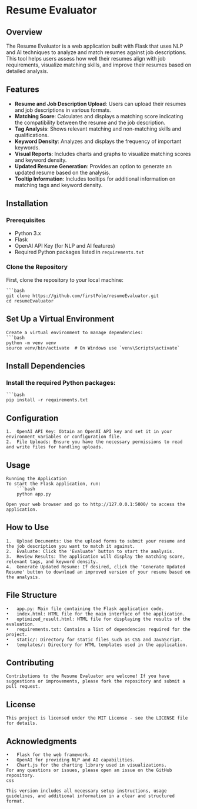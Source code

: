 # Resume Evaluator

## Overview

The Resume Evaluator is a web application built with Flask that uses NLP and AI techniques to analyze and match resumes against job descriptions. This tool helps users assess how well their resumes align with job requirements, visualize matching skills, and improve their resumes based on detailed analysis.

## Features

- **Resume and Job Description Upload**: Users can upload their resumes and job descriptions in various formats.
- **Matching Score**: Calculates and displays a matching score indicating the compatibility between the resume and the job description.
- **Tag Analysis**: Shows relevant matching and non-matching skills and qualifications.
- **Keyword Density**: Analyzes and displays the frequency of important keywords.
- **Visual Reports**: Includes charts and graphs to visualize matching scores and keyword density.
- **Updated Resume Generation**: Provides an option to generate an updated resume based on the analysis.
- **Tooltip Information**: Includes tooltips for additional information on matching tags and keyword density.

## Installation

### Prerequisites

- Python 3.x
- Flask
- OpenAI API Key (for NLP and AI features)
- Required Python packages listed in `requirements.txt`

### Clone the Repository

First, clone the repository to your local machine:

    ```bash
    git clone https://github.com/firstPole/resumeEvaluator.git
    cd resumeEvaluator

## Set Up a Virtual Environment
    Create a virtual environment to manage dependencies:
    ```bash
    python -m venv venv
    source venv/bin/activate  # On Windows use `venv\Scripts\activate`

## Install Dependencies

### Install the required Python packages:
    ```bash
    pip install -r requirements.txt

## Configuration
    1.	OpenAI API Key: Obtain an OpenAI API key and set it in your environment variables or configuration file.
    2.	File Uploads: Ensure you have the necessary permissions to read and write files for handling uploads.

## Usage
    Running the Application
    To start the Flask application, run:
        ```bash
        python app.py

    Open your web browser and go to http://127.0.0.1:5000/ to access the application.

## How to Use
    1.	Upload Documents: Use the upload forms to submit your resume and the job description you want to match it against.
    2.	Evaluate: Click the 'Evaluate' button to start the analysis.
    3.	Review Results: The application will display the matching score, relevant tags, and keyword density.
    4.	Generate Updated Resume: If desired, click the 'Generate Updated Resume' button to download an improved version of your resume based on the analysis.
## File Structure
    •	app.py: Main file containing the Flask application code.
    •	index.html: HTML file for the main interface of the application.
    •	optimized_result.html: HTML file for displaying the results of the evaluation.
    •	requirements.txt: Contains a list of dependencies required for the project.
    •	static/: Directory for static files such as CSS and JavaScript.
    •	templates/: Directory for HTML templates used in the application.
## Contributing
    Contributions to the Resume Evaluator are welcome! If you have suggestions or improvements, please fork the repository and submit a pull request.
## License
    This project is licensed under the MIT License - see the LICENSE file for details.
## Acknowledgments
    •	Flask for the web framework.
    •	OpenAI for providing NLP and AI capabilities.
    •	Chart.js for the charting library used in visualizations.
    For any questions or issues, please open an issue on the GitHub repository.
    css

    This version includes all necessary setup instructions, usage guidelines, and additional information in a clear and structured format.

